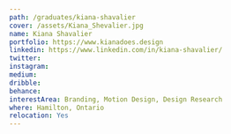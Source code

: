 ```yaml
---
path: /graduates/kiana-shavalier
cover: /assets/Kiana_Shevalier.jpg
name: Kiana Shavalier
portfolio: https://www.kianadoes.design
linkedin: https://www.linkedin.com/in/kiana-shavalier/
twitter:
instagram:
medium:
dribble:
behance:
interestArea: Branding, Motion Design, Design Research
where: Hamilton, Ontario
relocation: Yes
---
```

